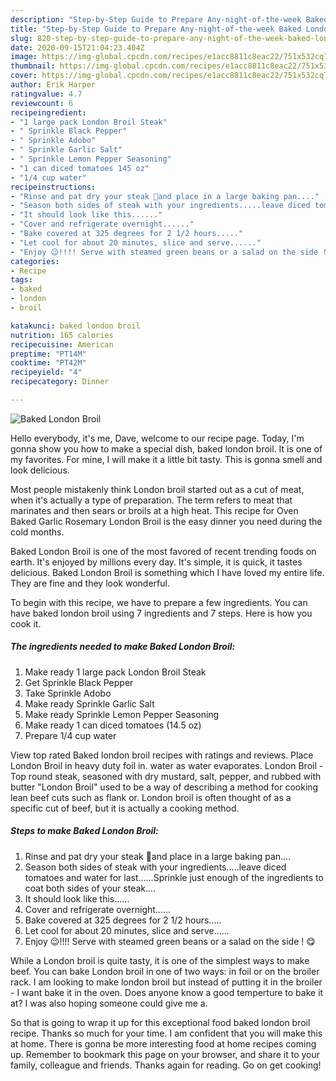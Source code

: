 ```yaml
---
description: "Step-by-Step Guide to Prepare Any-night-of-the-week Baked London Broil"
title: "Step-by-Step Guide to Prepare Any-night-of-the-week Baked London Broil"
slug: 820-step-by-step-guide-to-prepare-any-night-of-the-week-baked-london-broil
date: 2020-09-15T21:04:23.404Z
image: https://img-global.cpcdn.com/recipes/e1acc8811c8eac22/751x532cq70/baked-london-broil-recipe-main-photo.jpg
thumbnail: https://img-global.cpcdn.com/recipes/e1acc8811c8eac22/751x532cq70/baked-london-broil-recipe-main-photo.jpg
cover: https://img-global.cpcdn.com/recipes/e1acc8811c8eac22/751x532cq70/baked-london-broil-recipe-main-photo.jpg
author: Erik Harper
ratingvalue: 4.7
reviewcount: 6
recipeingredient:
- "1 large pack London Broil Steak"
- " Sprinkle Black Pepper"
- " Sprinkle Adobo"
- " Sprinkle Garlic Salt"
- " Sprinkle Lemon Pepper Seasoning"
- "1 can diced tomatoes 145 oz"
- "1/4 cup water"
recipeinstructions:
- "Rinse and pat dry your steak 🥩and place in a large baking pan...."
- "Season both sides of steak with your ingredients.....leave diced tomatoes and water for last......Sprinkle just enough of the ingredients to coat both sides of your steak...."
- "It should look like this......"
- "Cover and refrigerate overnight......"
- "Bake covered at 325 degrees for 2 1/2 hours....."
- "Let cool for about 20 minutes, slice and serve......"
- "Enjoy 😉!!!! Serve with steamed green beans or a salad on the side ! 😋"
categories:
- Recipe
tags:
- baked
- london
- broil

katakunci: baked london broil 
nutrition: 165 calories
recipecuisine: American
preptime: "PT14M"
cooktime: "PT42M"
recipeyield: "4"
recipecategory: Dinner

---
```



![Baked London Broil](https://img-global.cpcdn.com/recipes/e1acc8811c8eac22/751x532cq70/baked-london-broil-recipe-main-photo.jpg)

Hello everybody, it's me, Dave, welcome to our recipe page. Today, I'm gonna show you how to make a special dish, baked london broil. It is one of my favorites. For mine, I will make it a little bit tasty. This is gonna smell and look delicious.

Most people mistakenly think London broil started out as a cut of meat, when it&#39;s actually a type of preparation. The term refers to meat that marinates and then sears or broils at a high heat. This recipe for Oven Baked Garlic Rosemary London Broil is the easy dinner you need during the cold months.

Baked London Broil is one of the most favored of recent trending foods on earth. It's enjoyed by millions every day. It's simple, it is quick, it tastes delicious. Baked London Broil is something which I have loved my entire life. They are fine and they look wonderful.


To begin with this recipe, we have to prepare a few ingredients. You can have baked london broil using 7 ingredients and 7 steps. Here is how you cook it.

<!--inarticleads1-->

##### The ingredients needed to make Baked London Broil:

1. Make ready 1 large pack London Broil Steak
1. Get  Sprinkle Black Pepper
1. Take  Sprinkle Adobo
1. Make ready  Sprinkle Garlic Salt
1. Make ready  Sprinkle Lemon Pepper Seasoning
1. Make ready 1 can diced tomatoes (14.5 oz)
1. Prepare 1/4 cup water


View top rated Baked london broil recipes with ratings and reviews. Place London Broil in heavy duty foil in. water as water evaporates. London Broil - Top round steak, seasoned with dry mustard, salt, pepper, and rubbed with butter &#34;London Broil&#34; used to be a way of describing a method for cooking lean beef cuts such as flank or. London broil is often thought of as a specific cut of beef, but it is actually a cooking method. 

<!--inarticleads2-->

##### Steps to make Baked London Broil:

1. Rinse and pat dry your steak 🥩and place in a large baking pan....
1. Season both sides of steak with your ingredients.....leave diced tomatoes and water for last......Sprinkle just enough of the ingredients to coat both sides of your steak....
1. It should look like this......
1. Cover and refrigerate overnight......
1. Bake covered at 325 degrees for 2 1/2 hours.....
1. Let cool for about 20 minutes, slice and serve......
1. Enjoy 😉!!!! Serve with steamed green beans or a salad on the side ! 😋


While a London broil is quite tasty, it is one of the simplest ways to make beef. You can bake London broil in one of two ways: in foil or on the broiler rack. I am looking to make london broil but instead of putting it in the broiler - I want bake it in the oven. Does anyone know a good temperture to bake it at? I was also hoping someone could give me a. 

So that is going to wrap it up for this exceptional food baked london broil recipe. Thanks so much for your time. I am confident that you will make this at home. There is gonna be more interesting food at home recipes coming up. Remember to bookmark this page on your browser, and share it to your family, colleague and friends. Thanks again for reading. Go on get cooking!
